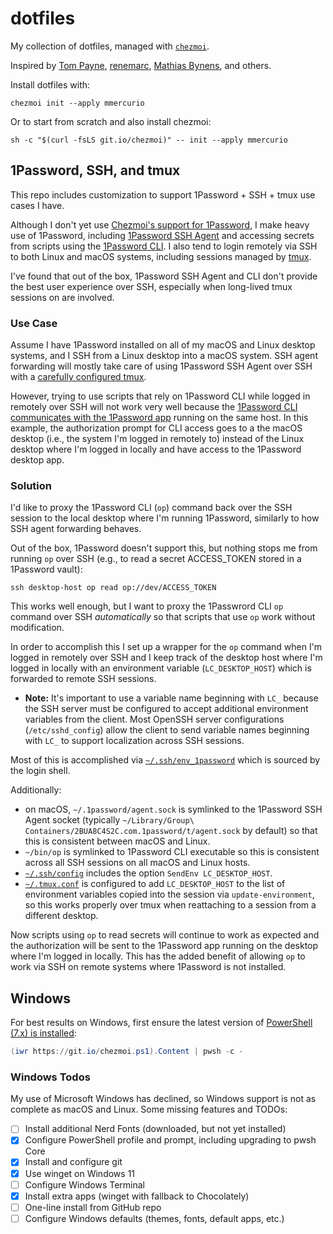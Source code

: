# dotfiles
My collection of dotfiles, managed with [`chezmoi`](https://github.com/twpayne/chezmoi).

Inspired by [Tom Payne](https://github.com/twpayne/dotfiles), [renemarc](https://github.com/renemarc/dotfiles), [Mathias Bynens](https://github.com/mathiasbynens/dotfiles), and others.

Install dotfiles with:

```shell
chezmoi init --apply mmercurio
```

Or to start from scratch and also install chezmoi:

```shell
sh -c "$(curl -fsLS git.io/chezmoi)" -- init --apply mmercurio
```

## 1Password, SSH, and tmux

This repo includes customization to support 1Password + SSH + tmux use cases I have.

Although I don't yet use [Chezmoi's support for 1Password](https://www.chezmoi.io/user-guide/password-managers/1password/), I make heavy use of 1Password, including [1Password SSH Agent](https://developer.1password.com/docs/ssh/agent/) and accessing secrets from scripts using the [1Password CLI](https://developer.1password.com/docs/cli). I also tend to login remotely via SSH to both Linux and macOS systems, including sessions managed by [tmux](https://github.com/tmux/tmux).

I've found that out of the box, 1Password SSH Agent and CLI don't provide the best user experience over SSH, especially when long-lived tmux sessions on are involved.

### Use Case

Assume I have 1Password installed on all of my macOS and Linux desktop systems, and I SSH from a Linux desktop into a macOS system. SSH agent forwarding will mostly take care of using 1Password SSH Agent over SSH with a [carefully configured tmux](https://blog.testdouble.com/posts/2016-11-18-reconciling-tmux-and-ssh-agent-forwarding/).

However, trying to use scripts that rely on 1Password CLI while logged in remotely over SSH will not work very well because the [1Password CLI communicates with the 1Password app](https://developer.1password.com/docs/cli/app-integration-security/#how-does-1password-cli-communicate-with-the-1password-app) running on the same host. In this example, the authorization prompt for CLI access goes to a the macOS desktop (i.e., the system I'm logged in remotely to) instead of the Linux desktop where I'm logged in locally and have access to the 1Password desktop app.

### Solution

I'd like to proxy the 1Password CLI (`op`) command back over the SSH session to the local desktop where I'm running 1Password, similarly to how SSH agent forwarding behaves.

Out of the box, 1Password doesn't support this, but nothing stops me from running `op` over SSH (e.g., to read a secret ACCESS_TOKEN stored in a 1Password vault):

```shell
ssh desktop-host op read op://dev/ACCESS_TOKEN
```

This works well enough, but I want to proxy the 1Passwrord CLI `op` command over SSH *automatically* so that scripts that use `op` work without modification.

In order to accomplish this I set up a wrapper for the  `op` command when I'm logged in remotely over SSH and I keep track of the desktop host where I'm logged in locally with an environment variable (`LC_DESKTOP_HOST`) which is forwarded to remote SSH sessions.

- **Note:** It's important to use a variable name beginning with `LC_` because the SSH server must be configured to accept additional environment variables from the client. Most OpenSSH server configurations (`/etc/sshd_config`) allow the client to send variable names beginning with `LC_` to support localization across SSH sessions.

Most of this is accomplished via [`~/.ssh/env_1password`](home/private_dot_ssh/private_env_1password) which is sourced by the login shell.

Additionally:

- on macOS, `~/.1password/agent.sock` is symlinked to the 1Password SSH Agent socket (typically `~/Library/Group\ Containers/2BUA8C4S2C.com.1password/t/agent.sock` by default) so that this is consistent between macOS and Linux.
- `~/bin/op` is symlinked to 1Password CLI executable so this is consistent across all SSH sessions on all macOS and Linux hosts.
- [`~/.ssh/config`](home/private_dot_ssh/private_default_config) includes the option `SendEnv LC_DESKTOP_HOST`.
- [`~/.tmux.conf`](home/dot_tmux.conf) is configured to add `LC_DESKTOP_HOST` to the list of environment variables copied into the session via `update-environment`, so this works properly over tmux when reattaching to a session from a different desktop.

Now scripts using `op` to read secrets will continue to work as expected and the authorization will be sent to the 1Password app running on the desktop where I'm logged in locally. This has the added benefit of allowing `op` to work via SSH on remote systems where 1Password is not installed.

## Windows

For best results on Windows, first ensure the latest version of [PowerShell (7.x) is installed](https://docs.microsoft.com/en-us/powershell/scripting/install/installing-powershell-on-windows?view=powershell-7.1):

```powershell
(iwr https://git.io/chezmoi.ps1).Content | pwsh -c -
```



### Windows Todos

My use of Microsoft Windows has declined, so Windows support is not as complete as macOS and Linux. Some missing features and TODOs:

- [ ] Install additional Nerd Fonts (downloaded, but not yet installed)
- [x] Configure PowerShell profile and prompt, including upgrading to pwsh Core
- [x] Install and configure git
- [x] Use winget on Windows 11
- [ ] Configure Windows Terminal
- [x] Install extra apps (winget with fallback to Chocolately)
- [ ] One-line install from GitHub repo
- [ ] Configure Windows defaults (themes, fonts, default apps, etc.)
